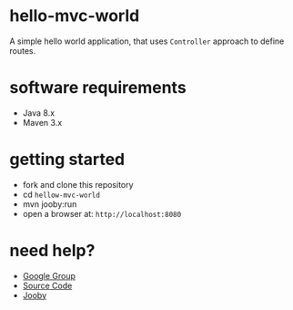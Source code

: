 # hello-mvc-world

A simple hello world application, that uses ```Controller``` approach to define routes.

# software requirements
- Java 8.x
- Maven 3.x

# getting started

- fork and clone this repository
- cd ```hellow-mvc-world```
- mvn jooby:run
- open a browser at: ```http://localhost:8080```

# need help?
- [Google Group](jooby-project@googlegroups.com)
- [Source Code](https://github.com/jooby-project/jooby)
- [Jooby](http://jooby.org)
